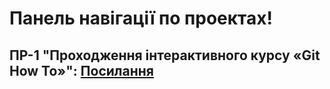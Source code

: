 # Панель навігації по проектах!
## ПР-1 "Проходження інтерактивного курсу «Git How To»": <a href="https://github.com/Soldicibus/KPZ-Kursov/1 work/workshop_1.md">Посилання</a> <br>
